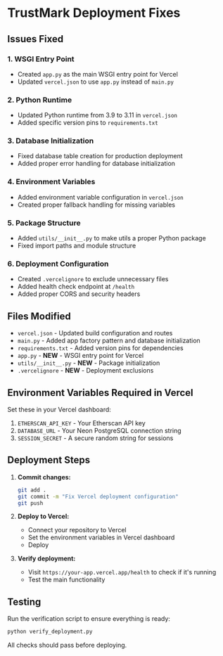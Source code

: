 # TrustMark Deployment Fixes

## Issues Fixed

### 1. **WSGI Entry Point**
- Created `app.py` as the main WSGI entry point for Vercel
- Updated `vercel.json` to use `app.py` instead of `main.py`

### 2. **Python Runtime**
- Updated Python runtime from 3.9 to 3.11 in `vercel.json`
- Added specific version pins to `requirements.txt`

### 3. **Database Initialization**
- Fixed database table creation for production deployment
- Added proper error handling for database initialization

### 4. **Environment Variables**
- Added environment variable configuration in `vercel.json`
- Created proper fallback handling for missing variables

### 5. **Package Structure**
- Added `utils/__init__.py` to make utils a proper Python package
- Fixed import paths and module structure

### 6. **Deployment Configuration**
- Created `.vercelignore` to exclude unnecessary files
- Added health check endpoint at `/health`
- Added proper CORS and security headers

## Files Modified

- `vercel.json` - Updated build configuration and routes
- `main.py` - Added app factory pattern and database initialization
- `requirements.txt` - Added version pins for dependencies
- `app.py` - **NEW** - WSGI entry point for Vercel
- `utils/__init__.py` - **NEW** - Package initialization
- `.vercelignore` - **NEW** - Deployment exclusions

## Environment Variables Required in Vercel

Set these in your Vercel dashboard:

1. `ETHERSCAN_API_KEY` - Your Etherscan API key
2. `DATABASE_URL` - Your Neon PostgreSQL connection string  
3. `SESSION_SECRET` - A secure random string for sessions

## Deployment Steps

1. **Commit changes:**
   ```bash
   git add .
   git commit -m "Fix Vercel deployment configuration"
   git push
   ```

2. **Deploy to Vercel:**
   - Connect your repository to Vercel
   - Set the environment variables in Vercel dashboard
   - Deploy

3. **Verify deployment:**
   - Visit `https://your-app.vercel.app/health` to check if it's running
   - Test the main functionality

## Testing

Run the verification script to ensure everything is ready:
```bash
python verify_deployment.py
```

All checks should pass before deploying.